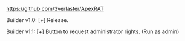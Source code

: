 https://github.com/3verlaster/ApexRAT

Builder v1.0:
[+] Release.

Builder v1.1:
[+] Button to request administrator rights. (Run as admin)